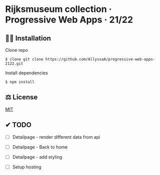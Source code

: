 # Rijksmuseum collection · Progressive Web Apps · 21/22

## 👩‍🏫 Installation

Clone repo

```
$ clone git clone https://github.com/AllyssaA/progressive-web-apps-2122.git
```

Install dependencies
```
$ npm install
```

## ⚖ License

[MIT](https://github.com/AllyssaA/progressive-web-apps-2122/blob/main/LICENSE)

## ✔ TODO
- [ ] Detailpage - render different data from api
- [ ] Detailpage - Back to home
- [ ] Detailpage - add styling
- [ ] Setup hosting




<!-- Here are some hints for your project! -->

<!-- Start out with a title and a description -->

<!-- Add a nice image here at the end of the week, showing off your shiny frontend 📸 -->

<!-- Add a link to your live demo in Github Pages 🌐-->

<!-- replace the code in the /docs folder with your own, so you can showcase your work with GitHub Pages 🌍 -->

<!-- Maybe a table of contents here? 📚 -->

<!-- ☝️ replace this description with a description of your own work -->

<!-- How about a section that describes how to install this project? 🤓 -->

<!-- ...but how does one use this project? What are its features 🤔 -->

<!-- ...you should implement an explanation of client- server rendering choices 🍽 -->

<!-- ...and an activity diagram including the Service Worker 📈 -->

<!-- This would be a good place for a list of enhancements to optimize the critical render path implemented your app  -->

<!-- Maybe a checklist of done stuff and stuff still on your wishlist? ✅ -->

<!-- We all stand on the shoulders of giants, please link all the sources you used in to create this project. -->

<!-- How about a license here? When in doubt use GNU GPL v3. 📜  -->
